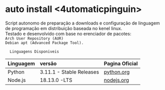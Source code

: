 # auto install <4utomaticpinguin>

Script autonomo de preparação a downloads e configuração de linguagem de programação em distribuição baseada no kenel linux.       
Testado e desenvolvido com base no erenciador de pacotes:        
`Arch User Repository (AUR)`                        
`Debian apt (Advanced Package Tool).`

```
  Linguagens Disponiveis
```

| Linguagem   | versão       | Pagina Oficial                           |
| :---------- | :--------- | :---------------------------------- |
| Python | 3.11.1 - Stable Releases| [python.org](https://www.python.org/downloads/source/) |
| Node.js | 18.13.0 -LTS  | [nodejs.org](https://nodejs.org/en/download/) |


